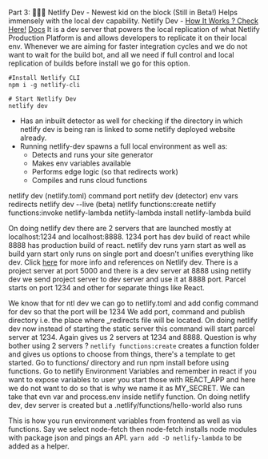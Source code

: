 Part 3: 👩🏼‍💻 Netlify Dev - Newest kid on the block (Still in Beta!)
Helps immensely with the local dev capability.
Netlify Dev - [How It Works ? Check Here!](https://www.netlify.com/products/dev/#how-it-works)
[Docs](https://www.netlify.com/docs/cli/#netlify-dev-beta)
It is a dev server that powers the local replication of what Netlify Production
Platform is and allows developers to replicate it on their local env.
Whenever we are aiming for faster integration cycles and we do not want to wait for the build bot, and all we need if full control and local replication of builds before install we go for this option.

```
#Install Netlify CLI
npm i -g netlify-cli

# Start Netlify Dev
netlify dev
```

- Has an inbuilt detector as well for checking if the directory in which netlify dev is being ran is linked to some netlify deployed website already.
- Running netlify-dev spawns a full local environment as well as:
  - Detects and runs your site generator
  - Makes env variables available
  - Performs edge logic (so that redirects work)
  - Compiles and runs cloud functions

netlify dev (netlify.toml)
command
port
netlify dev (detector)
env vars
redirects
netlify dev --live (beta)
netlify functions:create
netlify functions:invoke
netlify-lambda
netlify-lambda install
netlify-lambda build

On doing netlify dev there are 2 servers that are launched mostly at localhost:1234 and localhost:8888.
1234 port has dev build of react while 8888 has production build of react.
netlify dev runs yarn start as well as build
yarn start only runs on single port and doesn't unifies everything like dev.
Click [here](https://github.com/netlify/cli/tree/master/docs) for more info and references on Netlify dev.
There is a project server at port 5000 and there is a dev server at 8888 using netlify dev we send project server
to dev server and use it at 8888 port.
Parcel starts on port 1234 and other for separate things like React.

We know that for ntl dev we can go to netlify.toml and add config command for dev so that the port will be 1234
We add port, command and publish directory i.e. the place where \_redirects file will be located.
On doing netlify dev now instead of starting the static server this command will start parcel server at 1234.
Again gives us 2 servers at 1234 and 8888. Question is why bother using 2 servers ?
`netlify functions:create` creates a function folder and gives us options to choose from things, there's a template to get started. Go to functions/<function-name> directory and run npm install before using functions.
Go to netlify Environment Variables and remember in react if you want to expose variables to user you start those
with REACT_APP and here we do not want to do so that is why we name it as MY_SECRET.
We can take that evn var and process.env inside netlify function.
On doing netlify dev, dev server is created but a .netlify/functions/hello-world also runs

This is how you run environment variables from frontend as well as via functions.
Say we select node-fetch then node-fetch installs node modules with package json and pings an API.
`yarn add -D netlify-lambda` to be added as a helper.
